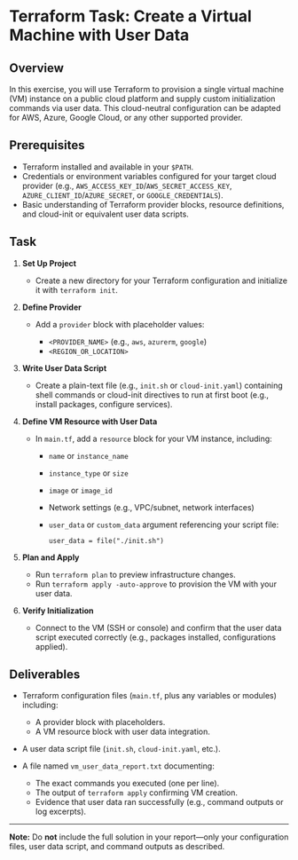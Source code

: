 # Terraform Task: Create a Virtual Machine with User Data

## Overview

In this exercise, you will use Terraform to provision a single virtual machine (VM) instance on a public cloud platform and supply custom initialization commands via user data. This cloud-neutral configuration can be adapted for AWS, Azure, Google Cloud, or any other supported provider.

## Prerequisites

* Terraform installed and available in your `$PATH`.
* Credentials or environment variables configured for your target cloud provider (e.g., `AWS_ACCESS_KEY_ID`/`AWS_SECRET_ACCESS_KEY`, `AZURE_CLIENT_ID`/`AZURE_SECRET`, or `GOOGLE_CREDENTIALS`).
* Basic understanding of Terraform provider blocks, resource definitions, and cloud-init or equivalent user data scripts.

## Task

1. **Set Up Project**

   * Create a new directory for your Terraform configuration and initialize it with `terraform init`.
2. **Define Provider**

   * Add a `provider` block with placeholder values:

     * `<PROVIDER_NAME>` (e.g., `aws`, `azurerm`, `google`)
     * `<REGION_OR_LOCATION>`
3. **Write User Data Script**

   * Create a plain-text file (e.g., `init.sh` or `cloud-init.yaml`) containing shell commands or cloud-init directives to run at first boot (e.g., install packages, configure services).
4. **Define VM Resource with User Data**

   * In `main.tf`, add a `resource` block for your VM instance, including:

     * `name` or `instance_name`
     * `instance_type` or `size`
     * `image` or `image_id`
     * Network settings (e.g., VPC/subnet, network interfaces)
     * `user_data` or `custom_data` argument referencing your script file:

       ```hcl
       user_data = file("./init.sh")
       ```
5. **Plan and Apply**

   * Run `terraform plan` to preview infrastructure changes.
   * Run `terraform apply -auto-approve` to provision the VM with your user data.
6. **Verify Initialization**

   * Connect to the VM (SSH or console) and confirm that the user data script executed correctly (e.g., packages installed, configurations applied).

## Deliverables

* Terraform configuration files (`main.tf`, plus any variables or modules) including:

  * A provider block with placeholders.
  * A VM resource block with user data integration.
* A user data script file (`init.sh`, `cloud-init.yaml`, etc.).
* A file named `vm_user_data_report.txt` documenting:

  * The exact commands you executed (one per line).
  * The output of `terraform apply` confirming VM creation.
  * Evidence that user data ran successfully (e.g., command outputs or log excerpts).

---

**Note:** Do **not** include the full solution in your report—only your configuration files, user data script, and command outputs as described.
